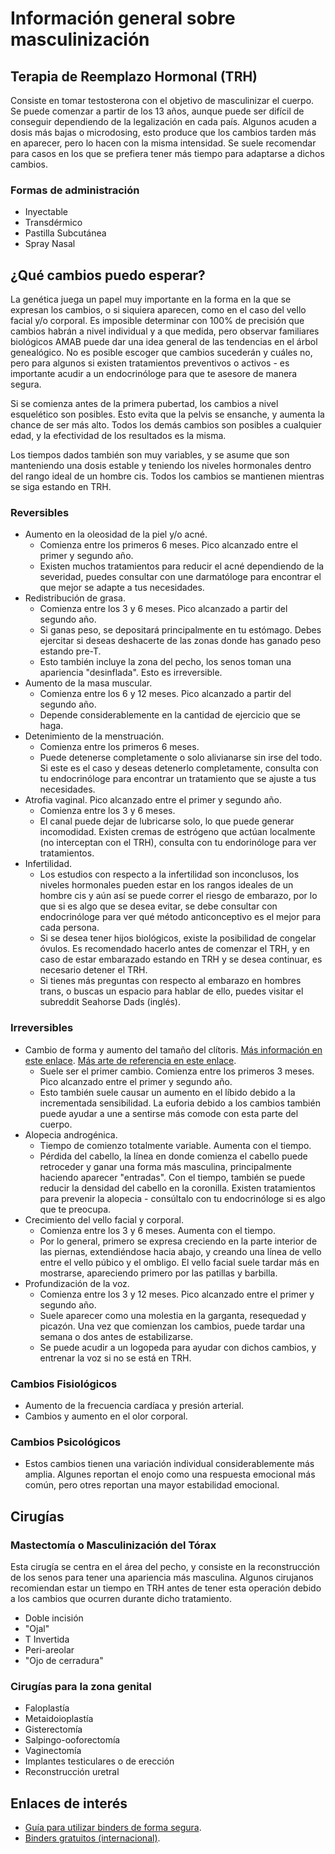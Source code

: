 # Información general sobre masculinización

## Terapia de Reemplazo Hormonal (TRH)

Consiste en tomar testosterona con el objetivo de masculinizar el cuerpo. Se puede comenzar a partir de los 13 años, aunque puede ser difícil de conseguir dependiendo de la legalización en cada país. Algunos acuden a dosis más bajas o microdosing, esto produce que los cambios tarden más en aparecer, pero lo hacen con la misma intensidad. Se suele recomendar para casos en los que se prefiera tener más tiempo para adaptarse a dichos cambios.

### Formas de administración

* Inyectable
* Transdérmico
* Pastilla Subcutánea
* Spray Nasal

## ¿Qué cambios puedo esperar?

La genética juega un papel muy importante en la forma en la que se expresan los cambios, o si siquiera aparecen, como en el caso del vello facial y/o corporal. Es imposible determinar con 100% de precisión que cambios habrán a nivel individual y a que medida, pero observar familiares biológicos AMAB puede dar una idea general de las tendencias en el árbol genealógico. No es posible escoger que cambios sucederán y cuáles no, pero para algunos si existen tratamientos preventivos o activos - es importante acudir a un endocrinóloge para que te asesore de manera segura.

Si se comienza antes de la primera pubertad, los cambios a nivel esquelético son posibles. Esto evita que la pelvis se ensanche, y aumenta la chance de ser más alto. Todos los demás cambios son posibles a cualquier edad, y la efectividad de los resultados es la misma.

Los tiempos dados también son muy variables, y se asume que son manteniendo una dosis estable y teniendo los niveles hormonales dentro del rango ideal de un hombre cis. Todos los cambios se mantienen mientras se siga estando en TRH.

### Reversibles

* Aumento en la oleosidad de la piel y/o acné.
    * Comienza entre los primeros 6 meses. Pico alcanzado entre el primer y segundo año.
    * Existen muchos tratamientos para reducir el acné dependiendo de la severidad, puedes consultar con une darmatóloge para encontrar el que mejor se adapte a tus necesidades.
* Redistribución de grasa.
    * Comienza entre los 3 y 6 meses. Pico alcanzado a partir del segundo año.
    * Si ganas peso, se depositará principalmente en tu estómago. Debes ejercitar si deseas deshacerte de las zonas donde has ganado peso estando pre-T.
    * Esto también incluye la zona del pecho, los senos toman una apariencia "desinflada". Esto es irreversible.
* Aumento de la masa muscular.
    * Comienza entre los 6 y 12 meses. Pico alcanzado a partir del segundo año.
    * Depende considerablemente en la cantidad de ejercicio que se haga.
* Detenimiento de la menstruación.
    * Comienza entre los primeros 6 meses.
    * Puede detenerse completamente o solo alivianarse sin irse del todo. Si este es el caso y deseas detenerlo completamente, consulta con tu endocrinóloge para encontrar un tratamiento que se ajuste a tus necesidades.
* Atrofia vaginal. Pico alcanzado entre el primer y segundo año.
    * Comienza entre los 3 y 6 meses.
    * El canal puede dejar de lubricarse solo, lo que puede generar incomodidad. Existen cremas de estrógeno que actúan localmente (no interceptan con el TRH), consulta con tu endorinóloge para ver tratamientos.
* Infertilidad.
    * Los estudios con respecto a la infertilidad son inconclusos, los niveles hormonales pueden estar en los rangos ideales de un hombre cis y aún así se puede correr el riesgo de embarazo, por lo que si es algo que se desea evitar, se debe consultar con endocrinóloge para ver qué método anticonceptivo es el mejor para cada persona.
    * Si se desea tener hijos biológicos, existe la posibilidad de congelar óvulos. Es recomendado hacerlo antes de comenzar el TRH, y en caso de estar embarazado estando en TRH y se desea continuar, es necesario detener el TRH.
    * Si tienes más preguntas con respecto al embarazo en hombres trans, o buscas un espacio para hablar de ello, puedes visitar el subreddit Seahorse Dads (inglés).

### Irreversibles

* Cambio de forma y aumento del tamaño del clítoris. [Más información en este enlace](https://www.reddit.com/r/ftm/comments/jeui4g/saw_this_thread_on_twitter_of_a_guide_to_tdicks/). [Más arte de referencia en este enlace](https://twitter.com/KingSmiggles/status/1636342930095894529).
    * Suele ser el primer cambio. Comienza entre los primeros 3 meses. Pico alcanzado entre el primer y segundo año.
    * Esto también suele causar un aumento en el líbido debido a la incrementada sensibilidad. La euforia debido a los cambios también puede ayudar a une a sentirse más comode con esta parte del cuerpo.
* Alopecia androgénica.
    * Tiempo de comienzo totalmente variable. Aumenta con el tiempo.
    * Pérdida del cabello, la línea en donde comienza el cabello puede retroceder y ganar una forma más masculina, principalmente haciendo aparecer "entradas". Con el tiempo, también se puede reducir la densidad del cabello en la coronilla. Existen tratamientos para prevenir la alopecia - consúltalo con tu endocrinóloge si es algo que te preocupa.
* Crecimiento del vello facial y corporal.
    * Comienza entre los 3 y 6 meses. Aumenta con el tiempo.
    * Por lo general, primero se expresa creciendo en la parte interior de las piernas, extendiéndose hacia abajo, y creando una línea de vello entre el vello púbico y el ombligo. El vello facial suele tardar más en mostrarse, apareciendo primero por las patillas y barbilla.
* Profundización de la voz.
    * Comienza entre los 3 y 12 meses. Pico alcanzado entre el primer y segundo año.
    * Suele aparecer como una molestia en la garganta, resequedad y picazón. Una vez que comienzan los cambios, puede tardar una semana o dos antes de estabilizarse.
    * Se puede acudir a un logopeda para ayudar con dichos cambios, y entrenar la voz si no se está en TRH.

### Cambios Fisiológicos

* Aumento de la frecuencia cardíaca y presión arterial.
* Cambios y aumento en el olor corporal.

### Cambios Psicológicos

* Estos cambios tienen una variación individual considerablemente más amplia. Algunes reportan el enojo como una respuesta emocional más común, pero otres reportan una mayor estabilidad emocional.

## Cirugías

### Mastectomía o Masculinización del Tórax

Esta cirugía se centra en el área del pecho, y consiste en la reconstrucción de los senos para tener una apariencia más masculina. Algunos cirujanos recomiendan estar un tiempo en TRH antes de tener esta operación debido a los cambios que ocurren durante dicho tratamiento.

* Doble incisión
* "Ojal"
* T Invertida
* Peri-areolar
* "Ojo de cerradura"

### Cirugías para la zona genital

* Faloplastía
* Metaidoioplastía
* Gisterectomía
* Salpingo-ooforectomía
* Vaginectomía
* Implantes testiculares o de erección
* Reconstrucción uretral

## Enlaces de interés

* [Guía para utilizar binders de forma segura](https://fs.hubspotusercontent00.net/hubfs/20580006/for-professionals/Flyer_BindingSafely.pdf).
* [Binders gratuitos (internacional)](https://www.pointofpride.org/free-chest-binders).
